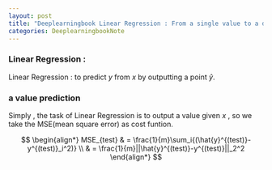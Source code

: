 ```yaml
---
layout: post
title: "Deeplearningbook Linear Regression : From a single value to a distribution prediction"
categories: DeeplearningbookNote
---
```

### Linear Regression :

Linear Regression : to predict $y$ from $x$ by outputting a point $\hat{y}$.  

### a value prediction

Simply , the task of Linear Regression is to output a value given $x$ , so we take the MSE(mean square error) as cost funtion.

$$
\begin{align*}
MSE_{test} & = \frac{1}{m}\sum_i{(\hat{y}^{(test)}-y^{(test)}_i^2)} \\
           & = \frac{1}{m}||\hat{y}^{(test)}-y^{(test)}||_2^2
\end{align*}
$$

